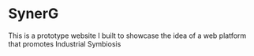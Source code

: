 # SynerG
This is a prototype website I built to showcase the idea of a web platform that promotes Industrial Symbiosis
